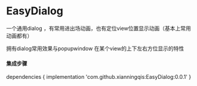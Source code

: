 # EasyDialog
一个通用dialog ，有常用进出场动画，也有定位view位置显示动画（基本上常用动画都有）

拥有dialog常用效果与popupwindow 在某个view的上下左右方位显示的特性

#### 集成步骤
dependencies {
    implementation 'com.github.xianningqis:EasyDialog:0.0.1'
}
